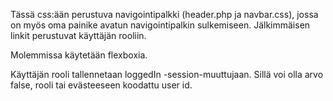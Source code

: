 Tässä css:ään perustuva navigointipalkki (header.php ja navbar.css), jossa on myös oma painike avatun navigointipalkin sulkemiseen.  Jälkimmäisen linkit perustuvat käyttäjän rooliin.

Molemmissa käytetään flexboxia. 

Käyttäjän rooli tallennetaan loggedIn -session-muuttujaan. Sillä voi olla arvo false,
rooli tai evästeeseen koodattu user id. 